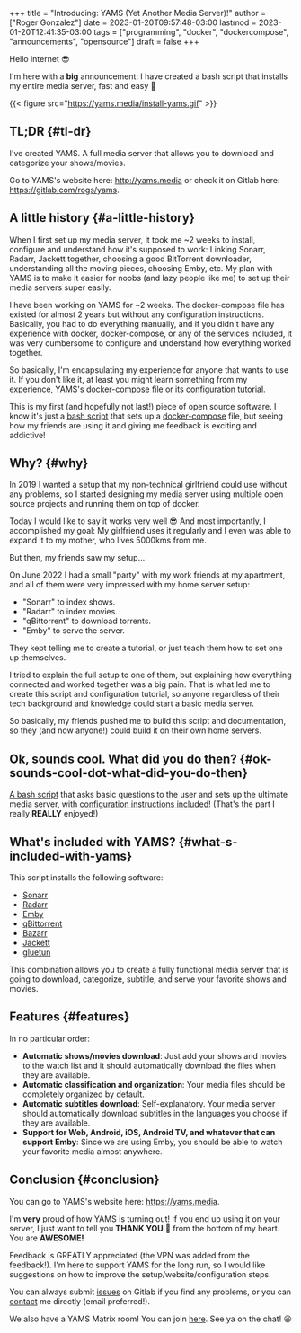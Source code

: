 +++
title = "Introducing: YAMS (Yet Another Media Server)!"
author = ["Roger Gonzalez"]
date = 2023-01-20T09:57:48-03:00
lastmod = 2023-01-20T12:41:35-03:00
tags = ["programming", "docker", "dockercompose", "announcements", "opensource"]
draft = false
+++

Hello internet 😎

I'm here with a **big** announcement: I have created a bash script that installs my entire media server,
fast and easy 🎉

{{< figure src="https://yams.media/install-yams.gif" >}}


## TL;DR {#tl-dr}

I've created YAMS. A full media server that allows you to download and categorize your shows/movies.

Go to YAMS's website here: <http://yams.media> or check it on Gitlab here: <https://gitlab.com/rogs/yams>.


## A little history {#a-little-history}

When I first set up my media server, it took me ~2 weeks to install, configure and understand how it's
supposed to work: Linking Sonarr, Radarr, Jackett together, choosing a good BitTorrent downloader,
understanding all the moving pieces, choosing Emby, etc. My plan with YAMS is to make it easier
for noobs (and lazy people like me) to set up their media servers super easily.

I have been working on YAMS for ~2 weeks. The docker-compose file has existed for almost 2 years but
without any configuration instructions. Basically, you had to do everything manually, and if you didn't
have any experience with docker, docker-compose, or any of the services included, it was very cumbersome
to configure and understand how everything worked together.

So basically, I'm encapsulating my experience for anyone that wants to use it. If you don't like it, at
least you might learn something from my experience, YAMS's [docker-compose file](https://git.rogs.me/yams.git/tree/docker-compose.example.yaml) or its [configuration
tutorial](https://yams.media/config/).

This is my first (and hopefully not last!) piece of open source software. I know it's just a [bash script](https://git.rogs.me/yams.git/tree/install.sh)
that sets up a [docker-compose](https://git.rogs.me/yams.git/tree/docker-compose.example.yaml) file, but seeing how my friends are using it and giving me feedback is
exciting and addictive!


## Why? {#why}

In 2019 I wanted a setup that my non-technical girlfriend could use without any problems, so I started
designing my media server using multiple open source projects and running them on top of docker.

Today I would like to say it works very well 😎 And most importantly, I accomplished my goal: My
girlfriend uses it regularly and I even was able to expand it to my mother, who lives 5000kms from me.

But then, my friends saw my setup...

On June 2022 I had a small "party" with my work friends at my apartment, and all of them were very
impressed with my home server setup:

-   "Sonarr" to index shows.
-   "Radarr" to index movies.
-   "qBittorrent" to download torrents.
-   "Emby" to serve the server.

They kept telling me to create a tutorial, or just teach them how to set one up themselves.

I tried to explain the full setup to one of them, but explaining how everything connected and worked
together was a big pain. That is what led me to create this script and configuration tutorial, so anyone
regardless of their tech background and knowledge could start a basic media server.

So basically, my friends pushed me to build this script and documentation, so they (and now anyone!)
could build it on their own home servers.


## Ok, sounds cool. What did you do then? {#ok-sounds-cool-dot-what-did-you-do-then}

[A bash script](https://git.rogs.me/yams.git/tree/install.sh) that asks basic questions to the user and sets up the ultimate media server, with
[configuration instructions included](https://yams.media/config/)! (That's the part I really **REALLY** enjoyed!)


## What's included with YAMS? {#what-s-included-with-yams}

This script installs the following software:

-   [Sonarr](https://sonarr.tv/)
-   [Radarr](https://radarr.video/)
-   [Emby](https://emby.media/)
-   [qBittorrent](https://www.qbittorrent.org/)
-   [Bazarr](https://www.bazarr.media/)
-   [Jackett](https://github.com/Jackett/Jackett)
-   [gluetun](https://github.com/qdm12/gluetun)

This combination allows you to create a fully functional media server that is going to download,
categorize, subtitle, and serve your favorite shows and movies.


## Features {#features}

In no particular order:

-   **Automatic shows/movies download**: Just add your shows and movies to the watch list and it should
    automatically download the files when they are available.
-   **Automatic classification and organization**: Your media files should be completely organized by default.
-   **Automatic subtitles download**: Self-explanatory. Your media server should automatically download
    subtitles in the languages you choose if they are available.
-   **Support for Web, Android, iOS, Android TV, and whatever that can support Emby**: Since we are
    using Emby, you should be able to watch your favorite media almost anywhere.


## Conclusion {#conclusion}

You can go to YAMS's website here: <https://yams.media>.

I'm **very** proud of how YAMS is turning out! If you end up using it on your server, I just want to tell
you **THANK YOU** 🙇 from the bottom of my heart. You are ****AWESOME!****

Feedback is GREATLY appreciated (the VPN was added from the feedback!). I'm here to support YAMS for the
long run, so I would like suggestions on how to improve the setup/website/configuration steps.

You can always submit [issues](https://gitlab.com/rogs/yams/-/issues/new) on Gitlab if you find any problems, or you can [contact](/contact) me directly (email
preferred!).

We also have a YAMS Matrix room! You can join [here](https://matrix.to/#/%23yams:chat.rogs.me). See ya on the chat! 😀
